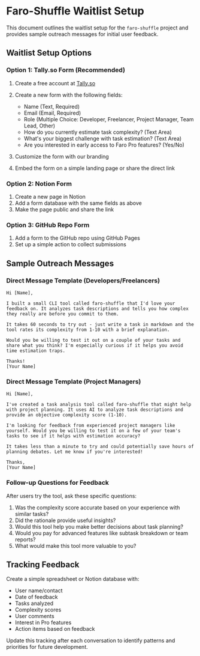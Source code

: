 # Faro-Shuffle Waitlist Setup

This document outlines the waitlist setup for the `faro-shuffle` project and provides sample outreach messages for initial user feedback.

## Waitlist Setup Options

### Option 1: Tally.so Form (Recommended)

1. Create a free account at [Tally.so](https://tally.so)
2. Create a new form with the following fields:
   - Name (Text, Required)
   - Email (Email, Required)
   - Role (Multiple Choice: Developer, Freelancer, Project Manager, Team Lead, Other)
   - How do you currently estimate task complexity? (Text Area)
   - What's your biggest challenge with task estimation? (Text Area)
   - Are you interested in early access to Faro Pro features? (Yes/No)

3. Customize the form with our branding
4. Embed the form on a simple landing page or share the direct link

### Option 2: Notion Form

1. Create a new page in Notion
2. Add a form database with the same fields as above
3. Make the page public and share the link

### Option 3: GitHub Repo Form

1. Add a form to the GitHub repo using GitHub Pages
2. Set up a simple action to collect submissions

## Sample Outreach Messages

### Direct Message Template (Developers/Freelancers)

```
Hi [Name],

I built a small CLI tool called faro-shuffle that I'd love your feedback on. It analyzes task descriptions and tells you how complex they really are before you commit to them.

It takes 60 seconds to try out - just write a task in markdown and the tool rates its complexity from 1-10 with a brief explanation.

Would you be willing to test it out on a couple of your tasks and share what you think? I'm especially curious if it helps you avoid time estimation traps.

Thanks!
[Your Name]
```

### Direct Message Template (Project Managers)

```
Hi [Name],

I've created a task analysis tool called faro-shuffle that might help with project planning. It uses AI to analyze task descriptions and provide an objective complexity score (1-10).

I'm looking for feedback from experienced project managers like yourself. Would you be willing to test it on a few of your team's tasks to see if it helps with estimation accuracy?

It takes less than a minute to try and could potentially save hours of planning debates. Let me know if you're interested!

Thanks,
[Your Name]
```

### Follow-up Questions for Feedback

After users try the tool, ask these specific questions:

1. Was the complexity score accurate based on your experience with similar tasks?
2. Did the rationale provide useful insights?
3. Would this tool help you make better decisions about task planning?
4. Would you pay for advanced features like subtask breakdown or team reports?
5. What would make this tool more valuable to you?

## Tracking Feedback

Create a simple spreadsheet or Notion database with:
- User name/contact
- Date of feedback
- Tasks analyzed
- Complexity scores
- User comments
- Interest in Pro features
- Action items based on feedback

Update this tracking after each conversation to identify patterns and priorities for future development. 